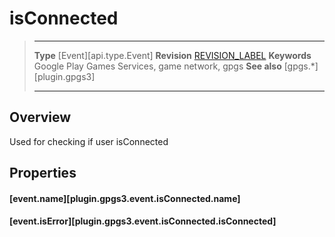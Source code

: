 # isConnected

> --------------------- ------------------------------------------------------------------------------------------
> __Type__              [Event][api.type.Event]
> __Revision__          [REVISION_LABEL](REVISION_URL)
> __Keywords__          Google Play Games Services, game network, gpgs
> __See also__          [gpgs.*][plugin.gpgs3]
> --------------------- ------------------------------------------------------------------------------------------

## Overview

Used for checking if user isConnected

## Properties

#### [event.name][plugin.gpgs3.event.isConnected.name]

#### [event.isError][plugin.gpgs3.event.isConnected.isConnected]
